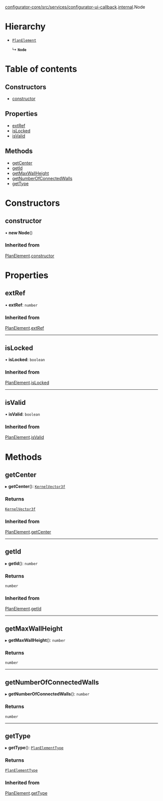 [configurator-core/src/services/configurator-ui-callback](../modules/configurator_core_src_services_configurator_ui_callback.md).[internal](../modules/configurator_core_src_services_configurator_ui_callback._internal_.md).Node

# Hierarchy

- [`PlanElement`](configurator_core_src_services_configurator_ui_callback._internal_.PlanElement.md)

  ↳ **`Node`**

# Table of contents

## Constructors

- [constructor](configurator_core_src_services_configurator_ui_callback._internal_.Node.md#constructor)

## Properties

- [extRef](configurator_core_src_services_configurator_ui_callback._internal_.Node.md#extref)
- [isLocked](configurator_core_src_services_configurator_ui_callback._internal_.Node.md#islocked)
- [isValid](configurator_core_src_services_configurator_ui_callback._internal_.Node.md#isvalid)

## Methods

- [getCenter](configurator_core_src_services_configurator_ui_callback._internal_.Node.md#getcenter)
- [getId](configurator_core_src_services_configurator_ui_callback._internal_.Node.md#getid)
- [getMaxWallHeight](configurator_core_src_services_configurator_ui_callback._internal_.Node.md#getmaxwallheight)
- [getNumberOfConnectedWalls](configurator_core_src_services_configurator_ui_callback._internal_.Node.md#getnumberofconnectedwalls)
- [getType](configurator_core_src_services_configurator_ui_callback._internal_.Node.md#gettype)

# Constructors

## constructor

• **new Node**()

### Inherited from

[PlanElement](configurator_core_src_services_configurator_ui_callback._internal_.PlanElement.md).[constructor](configurator_core_src_services_configurator_ui_callback._internal_.PlanElement.md#constructor)

# Properties

## extRef

• **extRef**: `number`

### Inherited from

[PlanElement](configurator_core_src_services_configurator_ui_callback._internal_.PlanElement.md).[extRef](configurator_core_src_services_configurator_ui_callback._internal_.PlanElement.md#extref)

___

## isLocked

• **isLocked**: `boolean`

### Inherited from

[PlanElement](configurator_core_src_services_configurator_ui_callback._internal_.PlanElement.md).[isLocked](configurator_core_src_services_configurator_ui_callback._internal_.PlanElement.md#islocked)

___

## isValid

• **isValid**: `boolean`

### Inherited from

[PlanElement](configurator_core_src_services_configurator_ui_callback._internal_.PlanElement.md).[isValid](configurator_core_src_services_configurator_ui_callback._internal_.PlanElement.md#isvalid)

# Methods

## getCenter

▸ **getCenter**(): [`KernelVector3f`](../interfaces/typings_kernel.KernelVector3f.md)

### Returns

[`KernelVector3f`](../interfaces/typings_kernel.KernelVector3f.md)

### Inherited from

[PlanElement](configurator_core_src_services_configurator_ui_callback._internal_.PlanElement.md).[getCenter](configurator_core_src_services_configurator_ui_callback._internal_.PlanElement.md#getcenter)

___

## getId

▸ **getId**(): `number`

### Returns

`number`

### Inherited from

[PlanElement](configurator_core_src_services_configurator_ui_callback._internal_.PlanElement.md).[getId](configurator_core_src_services_configurator_ui_callback._internal_.PlanElement.md#getid)

___

## getMaxWallHeight

▸ **getMaxWallHeight**(): `number`

### Returns

`number`

___

## getNumberOfConnectedWalls

▸ **getNumberOfConnectedWalls**(): `number`

### Returns

`number`

___

## getType

▸ **getType**(): [`PlanElementType`](../enums/configurator_core_src_services_configurator_ui_callback._internal_.PlanElementType.md)

### Returns

[`PlanElementType`](../enums/configurator_core_src_services_configurator_ui_callback._internal_.PlanElementType.md)

### Inherited from

[PlanElement](configurator_core_src_services_configurator_ui_callback._internal_.PlanElement.md).[getType](configurator_core_src_services_configurator_ui_callback._internal_.PlanElement.md#gettype)
